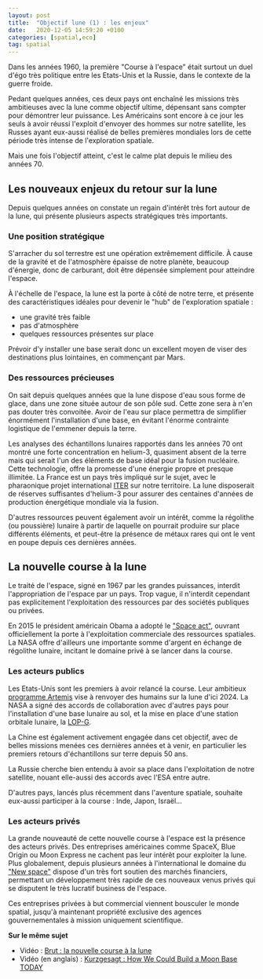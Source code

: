 ```yaml
---
layout: post
title:  "Objectif lune (1) : les enjeux"
date:   2020-12-05 14:59:20 +0100
categories: [spatial,eco]
tag: spatial
---
```


Dans les années 1960, la première "Course à l'espace" était surtout un duel d'égo très politique entre les Etats-Unis et la Russie, dans le contexte de la guerre froide.

Pedant quelques années, ces deux pays ont enchaîné les missions très ambitieuses avec la lune comme objectif ultime, dépensant sans compter pour démontrer leur puissance.
Les Américains sont encore à ce jour les seuls à avoir réussi l'exploit d'envoyer des hommes sur notre satellite, les Russes ayant eux-aussi réalisé de belles premières mondiales lors de cette période très intense de l'exploration spatiale.

Mais une fois l'objectif atteint, c'est le calme plat depuis le milieu des années 70.

## Les nouveaux enjeux du retour sur la lune

Depuis quelques années on constate un regain d'intérêt très fort autour de la lune, qui présente plusieurs aspects stratégiques très importants.

### Une position stratégique

S'arracher du sol terrestre est une opération extrêmement difficile. À cause de la gravité et de l'atmosphère épaisse de notre planète, beaucoup d'énergie, donc de carburant, doit être dépensée simplement pour atteindre l'espace.

À l'échelle de l'espace, la lune est la porte à côté de notre terre, et présente des caractéristiques idéales pour devenir le "hub" de l'exploration spatiale :
* une gravité très faible
* pas d'atmosphère
* quelques ressources présentes sur place

Prévoir d'y installer une base serait donc un excellent moyen de viser des destinations plus lointaines, en commençant par Mars.

### Des ressources précieuses

On sait depuis quelques années que la lune dispose d'eau sous forme de glace, dans une zone située autour de son pôle sud.
Cette zone sera à n'en pas douter très convoitée. Avoir de l'eau sur place permettra de simplifier énormément l'installation d'une base, en évitant l'énorme contrainte logistique de l'emmener depuis la terre.

Les analyses des échantillons lunaires rapportés dans les années 70 ont montré une forte concentration en helium-3,
quasiment absent de la terre mais qui serait l'un des éléments de base idéal pour la fusion nucléaire. Cette technologie, offre la promesse d'une énergie propre et presque illimitée.
La France est un pays très impliqué sur le sujet, avec le pharaonique projet international [ITER][iter] sur notre territoire.
La lune disposerait de réserves suffisantes d'helium-3 pour assurer des centaines d'années de production énergétique mondiale via la fusion.

D'autres ressources peuvent également avoir un intérêt, comme la régolithe (ou poussière) lunaire à partir de laquelle on pourrait produire sur place différents éléments, et peut-être la présence de métaux rares qui ont le vent en poupe depuis ces dernières années.

## La nouvelle course à la lune

Le traité de l'espace, signé en 1967 par les grandes puissances, interdit l'appropriation de l'espace par un pays.
Trop vague, il n'interdit cependant pas explicitement l'exploitation des ressources par des sociétés publiques ou privées.

En 2015 le président américain Obama a adopté le ["Space act"][space-act], ouvrant officiellement la porte à l'exploitation commerciale des ressources spatiales.
La NASA offre d'ailleurs une importante somme d'argent en échange de régolithe lunaire, incitant le domaine privé à se lancer dans la course.

### Les acteurs publics

Les Etats-Unis sont les premiers à avoir relancé la course. Leur ambitieux [programme Artemis][artemis] vise à renvoyer des humains sur la lune d'ici 2024.
La NASA a signé des accords de collaboration avec d'autres pays pour l'installation d'une base lunaire au sol, et la mise en place d'une station orbitale lunaire, la [LOP-G][lop-g].

La Chine est également activement engagée dans cet objectif, avec de belles missions menées ces dernières années et à venir, en particulier les premiers retours d'échantillons sur terre depuis 50 ans.

La Russie cherche bien entendu à avoir sa place dans l'exploitation de notre satellite, nouant elle-aussi des accords avec l'ESA entre autre.

D'autres pays, lancés plus récemment dans l'aventure spatiale, souhaite eux-aussi participer à la course : Inde, Japon, Israël...

### Les acteurs privés

La grande nouveauté de cette nouvelle course à l'espace est la présence des acteurs privés.
Des entreprises américaines comme SpaceX, Blue Origin ou Moon Express ne cachent pas leur intérêt pour exploiter la lune.
Plus globalement, depuis plusieurs années à l'international le domaine du ["New space"][new-space] dispose d'un très fort soutien des marchés financiers, permettant un développement très rapide de ces nouveaux venus privés qui se disputent le très lucratif business de l'espace.

Ces entreprises privées à but commercial viennent bousculer le monde spatial, jusqu'à maintenant propriété exclusive des agences gouvernementales à mission uniquement scientifique.

**Sur le même sujet**
* Vidéo : [Brut : la nouvelle course à la lune](https://www.youtube.com/watch?v=etVG4_o7930)
* Vidéo (en anglais) : [Kurzgesagt : How We Could Build a Moon Base TODAY](https://www.youtube.com/watch?v=NtQkz0aRDe8)

[iter]: https://fr.wikipedia.org/wiki/ITER
[space-act]: https://fr.wikipedia.org/wiki/SPACE_Act_de_2015
[artemis]: https://fr.wikipedia.org/wiki/Programme_Artemis
[lop-g]: https://fr.wikipedia.org/wiki/Lunar_Orbital_Platform-Gateway
[new-space]: https://fr.wikipedia.org/wiki/NewSpace
